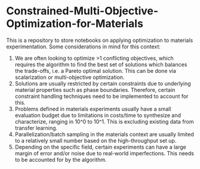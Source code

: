 # Constrained-Multi-Objective-Optimization-for-Materials

This is a repository to store notebooks on applying optimization to materials experimentation. Some considerations in mind for this context:
1. We are often looking to optimize >1 conflicting objectives, which requires the algorithm to find the best set of solutions which balances the trade-offs, i.e. a Pareto optimal solution. This can be done via scalarization or multi-objective optimization.
2. Solutions are usually restricted by certain constraints due to underlying material properties such as phase boundaries. Therefore, certain constraint handling techniques need to be implemented to account for this.
3. Problems defined in materials experiments usually have a small evaluation budget due to limitations in costs/time to synthesize and characterize, ranging in 10^0 to 10^1. This is excluding existing data from transfer learning.
4. Parallelization/batch sampling in the materials context are usually limited to a relatively small number based on the high-throughput set up.
5. Depending on the specific field, certain experiments can have a large margin of error and/or noise due to real-world imperfections. This needs to be accounted for by the algorithm. 
